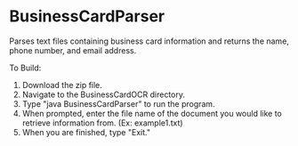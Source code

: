 # BusinessCardParser
Parses text files containing business card information and returns the name, phone number, and email address.

To Build:
1. Download the zip file.
2. Navigate to the BusinessCardOCR directory.
3. Type "java BusinessCardParser" to run the program.
4. When prompted, enter the file name of the document you would like to retrieve information from. (Ex: example1.txt)
5. When you are finished, type "Exit." 
